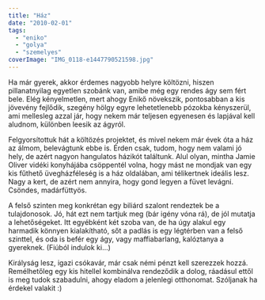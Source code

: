 ```yaml
---
title: "Ház"
date: "2010-02-01"
tags: 
  - "eniko"
  - "golya"
  - "szemelyes"
coverImage: "IMG_0118-e1447790521598.jpg"
---
```


Ha már gyerek, akkor érdemes nagyobb helyre költözni, hiszen pillanatnyilag egyetlen szobánk van, amibe még egy rendes ágy sem fért bele. Elég kényelmetlen, mert ahogy Enikő növekszik, pontosabban a kis jövevény fejlődik, szegény hölgy egyre lehetetlenebb pózokba kényszerül, ami mellesleg azzal jár, hogy nekem már teljesen egyenesen és lapjával kell aludnom, különben leesik az ágyról.

Felgyorsítottuk hát a költözés projektet, és mivel nekem már évek óta a ház az álmom, belevágtunk ebbe is. Érden csak, tudom, hogy nem valami jó hely, de azért nagyon hangulatos házikót találtunk. Alul olyan, mintha Jamie Oliver vidéki konyhájába csöppentél volna, hogy mást ne mondjak van egy kis fűthető üvegházféleség is a ház oldalában, ami télikertnek ideális lesz. Nagy a kert, de azért nem annyira, hogy gond legyen a füvet levágni. Csöndes, madárfüttyös.

A felső szinten meg konkrétan egy biliárd szalont rendeztek be a tulajdonosok. Jó, hát ezt nem tartjuk meg (bár igény vóna rá), de jól mutatja a lehetőségeket. Itt egyébként két szoba van, de ha úgy alakul egy harmadik könnyen kialakítható, sőt a padlás is egy légtérben van a felső szinttel, és oda is befér egy ágy, vagy maffiabarlang, kalóztanya a gyereknek. (Fiúból indulok ki...)

Királyság lesz, igazi csókavár, már csak némi pénzt kell szerezzek hozzá. Remélhetőleg egy kis hitellel kombinálva rendeződik a dolog, ráadásul ettől is meg tudok szabadulni, ahogy eladom a jelenlegi otthonomat. Szóljanak ha érdekel valakit :)
